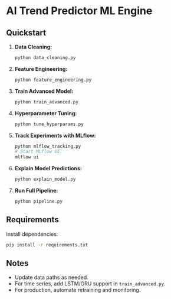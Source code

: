 # AI Trend Predictor ML Engine

## Quickstart

1. **Data Cleaning:**
   ```bash
   python data_cleaning.py
   ```
2. **Feature Engineering:**
   ```bash
   python feature_engineering.py
   ```
3. **Train Advanced Model:**
   ```bash
   python train_advanced.py
   ```
4. **Hyperparameter Tuning:**
   ```bash
   python tune_hyperparams.py
   ```
5. **Track Experiments with MLflow:**
   ```bash
   python mlflow_tracking.py
   # Start MLflow UI:
   mlflow ui
   ```
6. **Explain Model Predictions:**
   ```bash
   python explain_model.py
   ```
7. **Run Full Pipeline:**
   ```bash
   python pipeline.py
   ```

## Requirements
Install dependencies:
```bash
pip install -r requirements.txt
```

## Notes
- Update data paths as needed.
- For time series, add LSTM/GRU support in `train_advanced.py`.
- For production, automate retraining and monitoring. 